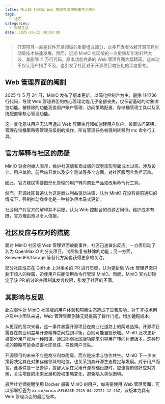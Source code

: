 ```yaml
---
title: MinIO 社区版 Web 管理界面被删事件全解析
tags:
  - 社区
categories:
  - 智慧生活
date: 2025-10-22 00:00:00
---
```


> 开源项目一直是软件开发领域的重要组成部分，众多开发者依赖开源项目推动着技术快速发展。然而，近期 MinIO 社区版的一次更新却引发轩然大波，其删除 11 万行代码，原本功能完备的 Web 管理界面大幅精简，这举动不仅让用户措手不及，也引发了社区对于开源项目商业化的深度思考。

<!-- more -->

## Web 管理界面的阉割

2025 年 5 月 24 日，MinIO 发布了版本更新，以简化控制台为由，删除 114736 行代码，导致 Web 管理界面的核心管理功能几乎全部丧失，仅保留基础的对象浏览功能。被移除的功能涵盖用户账户管理、访问策略配置、存储桶管理工具以及系统配置等核心管理功能。

这一变化意味用户无法再通过 Web 界面执行诸如创建用户账户、设置访问密钥、管理存储桶策略等管理员级别的操作，所有管理任务被强制转移到 mc 命令行工具。

## 官方解释与社区的质疑

MinIO 联合创始人表示，维护社区版和商业版的双套图形界面成本过高，涉及设计、用户体验、前后端开发以及安全测试等多个方面，对社区版而言负担沉重。

因此，官方建议需要图形化管理的用户转向商业产品或改用命令行工具。

然而，开源社区普遍认为这是商业利益驱动决策，认为 MinIO 在没有提前通知的情况下，强制推动商业化是一种特洛伊木马式更新。

社区用户对官方的解释并不买账，认为 Web 控制台的资源占用低，维护成本有限，官方理由难以令人信服。

## 社区反应与应对的措施

面对 MinIO 社区版 Web 管理界面被删事件，社区迅速做出反应。一方面启动了名为 OpenMaxIO 的分支项目，试图恢复被移除的功能；另一方面，SeaweedFS/Garage 等替代方案也获得更多的关注。

部分社区成员在 GitHub 上对相关的 PR 进行质疑，认为更新后 Web 管理界面只剩下烦人的弹窗，迫使用户只能使用命令行管理 MinIO。然而，MinIO 官方却锁定了该 PR 的讨论并限制其发言权限，引发了社区的不满。

## 其影响与反思

此次事件对 MinIO 社区版的用户体验和项目生态造成了显著影响。对于非技术用户及中小团队来说，Web 管理界面删除无疑提高了操作门槛，增加适配成本。

从更深的层次来看，这一事件暴露开源项目在商业化道路上的两难选择。开源项目需要在商业利益与开源精神之间找到平衡，否则可能自毁长城。MinIO 此次更新被部分用户视为一种阳谋，通过削弱社区版功能来引导用户转向付费版本，这种短视的策略可能会损害社区信任，导致用户流失。

开源项目的未来不应是商业利益附庸，而应是技术与协作共生。MinIO 下一步决策将决定其在对象存储领域的地位，也关系到其开源生态稳定与发展。对于用户而言，此事件是一记警钟，提醒大家在采用开源基础设施时，应该提前做好应对方案，关注项目的未来发展和授权策略变化，避免陷入类似困境。

最后杜老师提醒使用 Docker 部署 MinIO 的用户，如需要使用 Web 管理页面，可以部署标签为 `minio/minio:RELEASE.2025-04-22T22-12-26Z`，该版本为具有 Web 管理页面的最后版本。